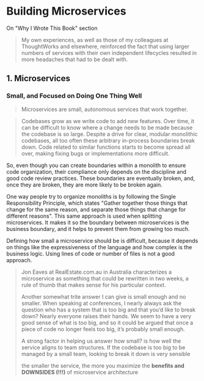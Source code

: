 # Building Microservices

On "Why I Wrote This Book" section
> My own experiences, as
> well as those of my colleagues at ThoughtWorks and elsewhere, reinforced the fact that
> using larger numbers of services with their own independent lifecycles resulted in more
> headaches that had to be dealt with.

## 1. Microservices

### Small, and Focused on Doing One Thing Well

> Microservices are small, autonomous services that work together.

> Codebases grow as we write code to add new features. Over time, it can be difficult to
> know where a change needs to be made because the codebase is so large. Despite a drive
> for clear, modular monolithic codebases, all too often these arbitrary in-process
> boundaries break down. Code related to similar functions starts to become spread all over,
> making fixing bugs or implementations more difficult.

So, even though you can create boundaries within a monolith to ensure code organization,
their compliance only depends on the discipline and good code review practices. These
boundaries are eventually broken, and, once they are broken, they are more likely
to be broken again.

One way people try to organize monoliths is by following the Single Responsibility Principle, which states
"Gather together those things that change for the same reason, and separate those things that change for 
different reasons". This same approach is used when splitting microservices. It makes it so the boundary
between microservices is the business boundary, and it helps to prevent them from growing too much.

Defining how small a microservice should be is difficult, because it depends on things like
the expressiveness of the language and how complex is the business logic. Using lines of code
or number of files is not a good approach.

> Jon Eaves at
> RealEstate.com.au in Australia characterizes a microservice as something that could be
> rewritten in two weeks, a rule of thumb that makes sense for his particular context.
> 
> Another somewhat trite answer I can give is small enough and no smaller. When speaking
> at conferences, I nearly always ask the question who has a system that is too big and that
> you’d like to break down? Nearly everyone raises their hands. We seem to have a very
> good sense of what is too big, and so it could be argued that once a piece of code no
> longer feels too big, it’s probably small enough.
> 
> A strong factor in helping us answer how small? is how well the service aligns to team
> structures. If the codebase is too big to be managed by a small team, looking to break it
> down is very sensible
> 
> the smaller the
> service, the more you maximize the **benefits and DOWNSIDES (!!!)** of microservice architecture


